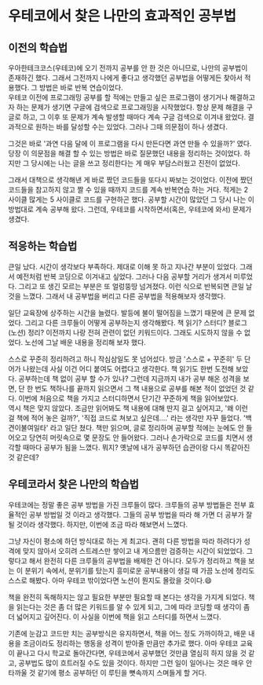 # 우테코에서 찾은 나만의 효과적인 공부법

## 이전의 학습법
우아한테크코스(우테코)에 오기 전까지 공부를 안 한 것은 아니므로, 나만의 공부법이 존재하긴 했다. 
그래서 그전까지 나에게 좋다고 생각했던 공부법을 어떻게든 찾아서 적용했다. 
그 방법은 바로 반복 연습이었다.  
우테코 이전에 프로그래밍 공부를 할 적에는 만들고 싶은 프로그램이 생기거나 해결하고자 하는 문제가 생기면 구글에 검색으로 프로그래밍을 시작했었다. 
항상 문제 해결을 구글로 하고, 그 이후 또 문제가 계속 발생할 때마다 계속 구글 검색으로 이겨내 왔었다. 
결과적으로 원하는 바를 달성할 수는 있었다. 그러나 그때 의문점이 하나 생겼다.  

그것은 바로 '과연 다음 달에 이 프로그램을 다시 만든다면 과연 만들 수 있을까?' 였다. 
당장 이 의문점을 해결 할 수 있는 방법은 바로 질문했던 내용을 정리하는 것이었다. 
하지만 그 당시에는 나는 글을 쓰고 정리한다는 게 매우 부담스러웠고 진전이 없었다.  

그래서 대책으로 생각해낸 게 바로 짰던 코드들을 또다시 짜보는 것이었다. 
이전에 짰던 코드들을 참고하지 않고 짤 수 있을 때까지 코드를 계속 반복연습 하는 거다. 
적게는 2 사이클 많게는 5 사이클로 코드를 구현하곤 했다. 
공부할 시간이 많았던 그 당시 나는 이 방법대로 계속 공부해 왔다. 
그런데, 우테코를 시작하면서(혹은, 우테코에 와서) 문제가 생겼다.  

## 적응하는 학습법
큰일 났다. 시간이 생각보다 부족하다. 제대로 이해 못 하고 지나간 부분이 있었다. 
그래서 예전처럼 반복 코딩으로 이겨내고 싶었다. 그러나 다음 공부할 거리가 생겨서 미루었다. 
그리고 또 생긴 모르는 부분은 또 얼렁뚱땅 넘겨졌다. 이런 식으로 반복되면 큰일 날 것을 느꼈다. 
그래서 내 공부법을 버리고 다른 공부법을 적용해보자 생각했다.  

일단 교육장에 상주하는 시간을 늘렸다. 발등에 불이 떨어짐을 느꼈기 때문에 큰 문제 없었다. 
그리고 다른 크루들이 어떻게 공부하는지 생각해봤다. 
책 읽기? 스터디? 블로그(노션) 정리? 이전까지 나랑 전혀 관련이 없던 키워드이다. 
그래도 시도하지 않을 수 없었다. 노선에 그날 배운 내용을 정리해 보자 했다.  

스스로 꾸준히 정리하려고 하니 작심삼일도 못 넘어섰다. 
방금 '스스로 + 꾸준히' 두 단어가 나왔는데 사실 이건 어디 붙여도 어렵다고 생각한다. 
책 읽기도 한번 도전해 보았다. 공부하는데 책 없이 공부 할 수가 있나? 
그런데 지금까지 내가 공부 해온 성격을 보면, 단 한 번도 책하나를 끝까지 읽으면서 그 책 내용으로 공부를 해본 적이 없었던 것 같다. 
이번에 처음으로 책을 가지고 스터디하면서 단기간 꾸준하게 책을 읽어보았다.  
역시 책은 맞지 않았다. 
조금만 읽어봐도 책 내용에 대해 딴지 걸고 싶어지고, '왜 이런 걸 책에 적어 놓은 걸까?', '직접 코드로 쳐보고 싶은데….' 라는 생각만 자꾸 들었다. 
'백견이불여일타' 라고 일단 쳤다. 
책만 읽으며, 글로 정리하며 공부할 적에는 눈에도 안 들어오고 당연히 머릿속으로 몇 문장도 안 들어왔다. 
그러나 손가락으로 코드를 치면서 생각할 때마다 공부가 됨을 느꼈다. 
뭐지? 옛날에 내가 공부하던 습관이랑 다시 똑같아진 것 같은데? 

## 우테코라서 찾은 나만의 학습법
우테코에는 정말 좋은 공부 방법을 가진 크루들이 많다. 
크루들의 공부 방법들은 전부 효율적인 공부 방법일 것 이라고 생각했다. 
그들의 공부 방법을 따라 해 가면 더 공부가 잘될 것이라 생각했다. 
하지만, 이번에 조금 따라 해보면서 느꼈다.  

그냥 자신이 평소에 하던 방식대로 하는 게 최고다. 
괜히 다른 방법을 따라 하려다가 성격에 맞지 않아서 오히려 스트레스만 쌓이고 내 게으름만 검증하는 시간이 되었었다. 
그렇다고 해서 완전히 다른 크루들의 공부법을 배제한 건 아니다. 
모두가 정리하고 책을 보는 이 분위기 속에서, 분위기를 탔는지 흥미로운 공부내용이 생길 때 가끔 노선에 정리도 스스로 해봤다. 
아마 우테코 밖이었다면 노션이 뭔지도 몰랐을 것이다.😄  

책을 완전히 독해하지는 않고 필요한 부분만 필요할 때 본다는 생각을 가지게 되었다. 
책을 읽는다는 것은 좀 더 많은 키워드를 알 수 있게 되고, 그에 따라 코딩할 때 생각이 좀 더 넓어지고 깊어진다. 
이 사실을 이번에 책을 읽고 스터디를 하면서 느꼈다.  

기존에 눈감고 코드만 치는 공부방식은 유지하면서, 책을 어느 정도 가까이하고, 배운 내용을 조금이라도 정리하는 행동을 성격이 받아줄 만큼만 추가로 했다. 
아마 우테코 교육이 끝나고 다시 학교로 돌아간다면, 우테코에서 공부했던 것만큼 열심히 하지 않을 것 같고, 공부법도 많이 흐트러질 수도 있을 것이다. 
하지만 그런 일이 일어나는 것은 매우 안타까울 것 같기에 평소 공부하던 이 루틴을 뼛속까지 스며들게 할 거다. 